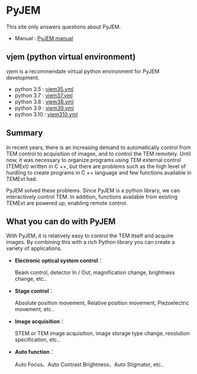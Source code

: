 PyJEM
=====================
This site only answers questions about PyJEM. 

- Manual : [PyJEM manual](https://pyjem.github.io/PyJEM/)

vjem (python virtual environment)
------------------------------------
vjem is a recommendate virtual python environment for PyJEM development.

- python 3.5 : [vjem35.yml](vjem/vjem35.yml)
- python 3.7 : [vjem37.yml](vjem/vjem37.yml)
- python 3.8 : [vjem38.yml](vjem/vjem38.yml)
- python 3.9 : [vjem39.yml](vjem/vjem39.yml)
- python 3.10 : [vjem310.yml](vjem/vjem310.yml)

Summary
---------
  In recent years, there is an increasing demand to automatically control from 
  TEM control to acquisition of images, and to control the TEM remotely. 
  Until now, it was necessary to organize programs using TEM external control 
  (TEMExt) written in C ++, but there are problems such as the high level of 
  hurdling to create programs in C ++ language and few functions available in TEMExt had.
  
PyJEM solved these problems. Since PyJEM is a python library, 
  we can interactively control TEM. 
  In addition, functions available from existing TEMExt are powered up, enabling remote control.


What you can do with PyJEM
----------------------------
With PyJEM, it is relatively easy to control the TEM itself and acquire images. 
By combining this with a rich Python library you can create a variety of applications.

* **Electronic optical system control**： 
  
  Beam control, detector In / Out, magnification change, brightness change, etc..

* **Stage control**：

  Absolute position movement, Relative position movement, Piezoelectric movement, etc..

* **Image acquisition**：

  STEM or TEM image acquisition, image storage type change, resolution specification, etc..

* **Auto function**：

  Auto Focus、Auto Contrast Brightness、Auto Stigmator, etc..

